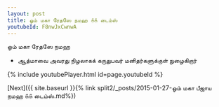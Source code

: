 ```yaml
---
layout: post
title: ஓம் மகா ரேதஸே நமஹ ௧௧ டைம்ஸ்
youtubeId: F8nwJxCwnwA
---
```

 
 
 ஓம் மகா ரேதஸே நமஹ  
 
 -  ஆத்மாவை அவரது நிழலாகக் கருதுபவர் மனிதர்களுக்குள் நுழைகிறார் 
 
  
 
  
 
 
 
 
 
 


{% include youtubePlayer.html id=page.youtubeId %}
 
[Next]({{ site.baseurl }}{% link  split2/_posts/2015-01-27-ஓம் மகா பீஜாய நமஹ ௧௧ டைம்ஸ்.md%})
 
